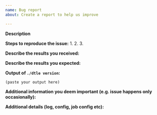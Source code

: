 ```yaml
---
name: Bug report
about: Create a report to help us improve

---
```


<!--
If you are reporting a new issue, make sure that we do not have any duplicates
already open. You can ensure this by searching the issue list for this
repository. If there is a duplicate, please close your issue and add a comment
to the existing issue instead.

If you suspect your issue is a bug, please edit your issue description to
include the BUG REPORT INFORMATION shown below. 

For more information about reporting issues, see
https://github.com/actiontech/dtle/blob/master/CONTRIBUTING.md#reporting-other-issues

---------------------------------------------------
GENERAL SUPPORT INFORMATION
---------------------------------------------------

The GitHub issue tracker is for bug reports and feature requests.
General support for **Dtle** can be found at the following locations:

- Dtle Support QQ Group - 852990221

---------------------------------------------------
BUG REPORT INFORMATION
---------------------------------------------------
Use the commands below to provide key information from your environment:
You do NOT have to include this information if this is a FEATURE REQUEST
-->

**Description**

<!--
Briefly describe the problem you are having in a few paragraphs.
-->

**Steps to reproduce the issue:**
1.
2.
3.

**Describe the results you received:**


**Describe the results you expected:**

**Output of `./dtle version`:**

```
(paste your output here)
```

**Additional information you deem important (e.g. issue happens only occasionally):**


**Additional details (log, config, job config etc):**
<!-- 
1. default config path: /etc/dtle/dtle.conf
2. job config:   curl -XGET "http://127.0.0.1:8190/v1/job/<job_uuid>"
3. default log path: /var/log/dtle.log
4. mask sensitive infomation (e.g. IP, username and password)"
5. try to be complete and compress if needed
-->
